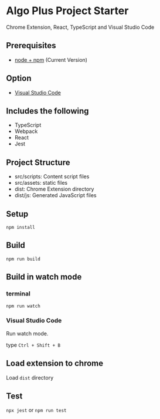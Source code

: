 # Algo Plus Project Starter

Chrome Extension, React, TypeScript and Visual Studio Code

## Prerequisites

-   [node + npm](https://nodejs.org/) (Current Version)

## Option

-   [Visual Studio Code](https://code.visualstudio.com/)

## Includes the following

-   TypeScript
-   Webpack
-   React
-   Jest

## Project Structure

-   src/scripts: Content script files
-   src/assets: static files
-   dist: Chrome Extension directory
-   dist/js: Generated JavaScript files

## Setup

```
npm install
```

## Build

```
npm run build
```

## Build in watch mode

### terminal

```
npm run watch
```

### Visual Studio Code

Run watch mode.

type `Ctrl + Shift + B`

## Load extension to chrome

Load `dist` directory

## Test

`npx jest` or `npm run test`
